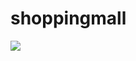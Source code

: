 # shoppingmall
<img src="https://user-images.githubusercontent.com/108513349/221595293-4db4fc74-43c3-4dd0-afb4-23b85baebdde.PNG">
